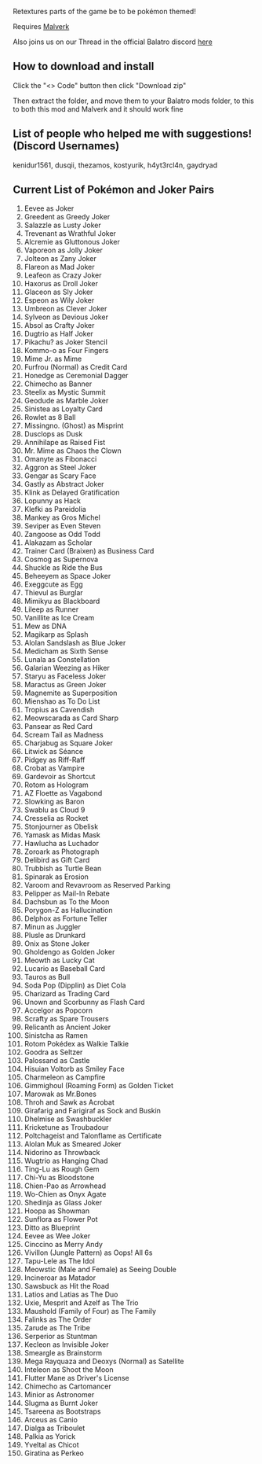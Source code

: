 Retextures parts of the game be to be pokémon themed!

Requires [Malverk](https://github.com/Eremel/Malverk)

Also joins us on our Thread in the official Balatro discord [here](https://discord.com/channels/1116389027176787968/1326197297553342505)

## How to download and install

Click the "<> Code" button then click "Download zip" 

Then extract the folder, and move them to your Balatro mods folder, to this to both this mod and Malverk and it should work fine

## List of people who helped me with suggestions! (Discord Usernames)

kenidur1561, dusqii, thezamos, kostyurik, h4yt3rcl4n, gaydryad

## Current List of Pokémon and Joker Pairs

1. Eevee as Joker
2. Greedent as Greedy Joker
3. Salazzle as Lusty Joker
4. Trevenant as Wrathful Joker
5. Alcremie as Gluttonous Joker
6. Vaporeon as Jolly Joker
7. Jolteon as Zany Joker
8. Flareon as Mad Joker
9. Leafeon as Crazy Joker
10. Haxorus as Droll Joker
11. Glaceon as Sly Joker
12. Espeon as Wily Joker
13. Umbreon as Clever Joker
14. Sylveon as Devious Joker
15. Absol as Crafty Joker
16. Dugtrio as Half Joker
17. Pikachu? as Joker Stencil
18. Kommo-o as Four Fingers
19. Mime Jr. as Mime
20. Furfrou (Normal) as Credit Card
21. Honedge as Ceremonial Dagger
22. Chimecho as Banner
23. Steelix as Mystic Summit
24. Geodude as Marble Joker
25. Sinistea as Loyalty Card
26. Rowlet as 8 Ball
27. Missingno. (Ghost) as Misprint
28. Dusclops as Dusk
29. Annihilape as Raised Fist
30. Mr. Mime as Chaos the Clown
31. Omanyte as Fibonacci
32. Aggron as Steel Joker
33. Gengar as Scary Face
34. Gastly as Abstract Joker
35. Klink as Delayed Gratification
36. Lopunny as Hack
37. Klefki as Pareidolia
38. Mankey as Gros Michel
39. Seviper as Even Steven
40. Zangoose as Odd Todd
41. Alakazam as Scholar
42. Trainer Card (Braixen) as Business Card
43. Cosmog as Supernova
44. Shuckle as Ride the Bus
45. Beheeyem as Space Joker
46. Exeggcute as Egg
47. Thievul as Burglar
48. Mimikyu as Blackboard
49. Lileep as Runner
50. Vanillite as Ice Cream
51. Mew as DNA
52. Magikarp as Splash
53. Alolan Sandslash as Blue Joker
54. Medicham as Sixth Sense
55. Lunala as Constellation
56. Galarian Weezing as Hiker
57. Staryu as Faceless Joker
58. Maractus as Green Joker
59. Magnemite as Superposition
60. Mienshao as To Do List
61. Tropius as Cavendish
62. Meowscarada as Card Sharp
63. Pansear as Red Card
64. Scream Tail as Madness
65. Charjabug as Square Joker
66. Litwick as Séance
67. Pidgey as Riff-Raff
68. Crobat as Vampire
69. Gardevoir as Shortcut
70. Rotom as Hologram
71. AZ Floette as Vagabond
72. Slowking as Baron
73. Swablu as Cloud 9
74. Cresselia as Rocket
75. Stonjourner as Obelisk
76. Yamask as Midas Mask
77. Hawlucha as Luchador
78. Zoroark as Photograph
79. Delibird as Gift Card
80. Trubbish as Turtle Bean
81. Spinarak as Erosion
82. Varoom and Revavroom as Reserved Parking
83. Pelipper as Mail-In Rebate
84. Dachsbun as To the Moon
85. Porygon-Z as Hallucination
86. Delphox as Fortune Teller
87. Minun as Juggler
88. Plusle as Drunkard
89. Onix as Stone Joker
90. Gholdengo as Golden Joker
91. Meowth as Lucky Cat
92. Lucario as Baseball Card
93. Tauros as Bull
94. Soda Pop (Dipplin) as Diet Cola
95. Charizard as Trading Card
96. Unown and Scorbunny as Flash Card
97. Accelgor as Popcorn
98. Scrafty as Spare Trousers
99. Relicanth as Ancient Joker
100. Sinistcha as Ramen
101. Rotom Pokédex as Walkie Talkie
102. Goodra as Seltzer
103. Palossand as Castle
104. Hisuian Voltorb as Smiley Face
105. Charmeleon as Campfire
106. Gimmighoul (Roaming Form) as Golden Ticket
107. Marowak as Mr.Bones
108. Throh and Sawk as Acrobat
109. Girafarig and Farigiraf as Sock and Buskin
110. Dhelmise  as Swashbuckler
111. Kricketune  as Troubadour
112. Poltchageist and Talonflame as Certificate
113. Alolan Muk as Smeared Joker
114. Nidorino as Throwback
115. Wugtrio as Hanging Chad
116. Ting-Lu as Rough Gem
117. Chi-Yu as Bloodstone
118. Chien-Pao as Arrowhead
119. Wo-Chien as Onyx Agate
120. Shedinja as Glass Joker
121. Hoopa as Showman
122. Sunflora as Flower Pot
123. Ditto as Blueprint
124. Eevee as Wee Joker
125. Cinccino as Merry Andy
126. Vivillon (Jungle Pattern) as Oops! All 6s
127. Tapu-Lele as The Idol
128. Meowstic (Male and Female) as Seeing Double
129. Incineroar as Matador
130. Sawsbuck as Hit the Road
131. Latios and Latias as The Duo
132. Uxie, Mesprit and Azelf as The Trio
133. Maushold (Family of Four) as The Family
134. Falinks as The Order
135. Zarude as The Tribe
136. Serperior as Stuntman
137. Kecleon as Invisible Joker
138. Smeargle as Brainstorm
139. Mega Rayquaza and Deoxys (Normal) as Satellite
140. Inteleon as Shoot the Moon
141. Flutter Mane as Driver's License
142. Chimecho as Cartomancer
143. Minior as Astronomer
144. Slugma as Burnt Joker
145. Tsareena as Bootstraps
146. Arceus as Canio
147. Dialga as Triboulet
148. Palkia as Yorick
149. Yveltal as Chicot
150. Giratina as Perkeo
